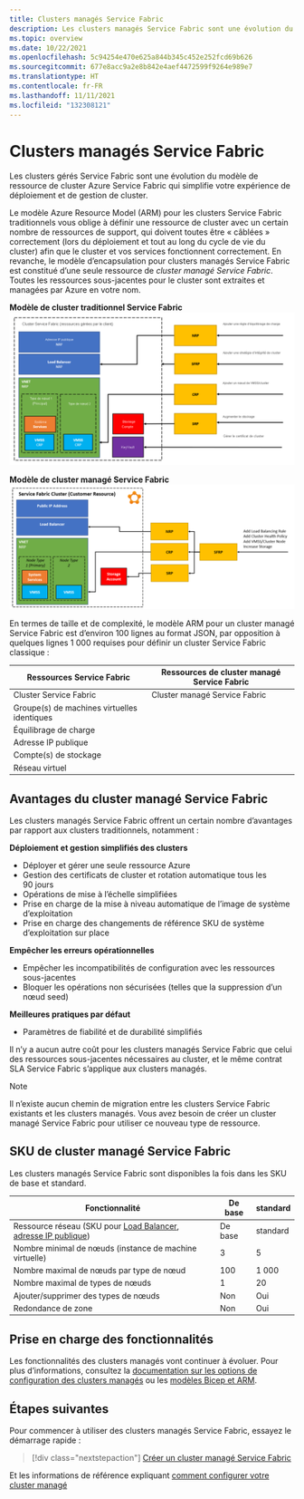 ```yaml
---
title: Clusters managés Service Fabric
description: Les clusters managés Service Fabric sont une évolution du modèle de ressource de cluster Azure Service Fabric qui simplifie le déploiement et la gestion de cluster.
ms.topic: overview
ms.date: 10/22/2021
ms.openlocfilehash: 5c94254e470e625a844b345c452e252fcd69b626
ms.sourcegitcommit: 677e8acc9a2e8b842e4aef4472599f9264e989e7
ms.translationtype: HT
ms.contentlocale: fr-FR
ms.lasthandoff: 11/11/2021
ms.locfileid: "132308121"
---
```

# <a name="service-fabric-managed-clusters"></a>Clusters managés Service Fabric

Les clusters gérés Service Fabric sont une évolution du modèle de ressource de cluster Azure Service Fabric qui simplifie votre expérience de déploiement et de gestion de cluster.

Le modèle Azure Resource Model (ARM) pour les clusters Service Fabric traditionnels vous oblige à définir une ressource de cluster avec un certain nombre de ressources de support, qui doivent toutes être « câblées » correctement (lors du déploiement et tout au long du cycle de vie du cluster) afin que le cluster et vos services fonctionnent correctement. En revanche, le modèle d’encapsulation pour clusters managés Service Fabric est constitué d’une seule ressource de *cluster managé Service Fabric*. Toutes les ressources sous-jacentes pour le cluster sont extraites et managées par Azure en votre nom.

**Modèle de cluster traditionnel Service Fabric**
![Modèle de cluster traditionnel Service Fabric][sf-composition]

**Modèle de cluster managé Service Fabric**
![Modèle de cluster managé Service Fabric][sf-encapsulation]

En termes de taille et de complexité, le modèle ARM pour un cluster managé Service Fabric est d’environ 100 lignes au format JSON, par opposition à quelques lignes 1 000 requises pour définir un cluster Service Fabric classique :

| Ressources Service Fabric | Ressources de cluster managé Service Fabric |
|----------|-----------|
| Cluster Service Fabric | Cluster managé Service Fabric |
| Groupe(s) de machines virtuelles identiques | |
| Équilibrage de charge | |
| Adresse IP publique | |
| Compte(s) de stockage | |
| Réseau virtuel | |

## <a name="service-fabric-managed-cluster-advantages"></a>Avantages du cluster managé Service Fabric
Les clusters managés Service Fabric offrent un certain nombre d’avantages par rapport aux clusters traditionnels, notamment :

**Déploiement et gestion simplifiés des clusters**
- Déployer et gérer une seule ressource Azure
- Gestion des certificats de cluster et rotation automatique tous les 90 jours
- Opérations de mise à l’échelle simplifiées
- Prise en charge de la mise à niveau automatique de l’image de système d’exploitation
- Prise en charge des changements de référence SKU de système d’exploitation sur place

**Empêcher les erreurs opérationnelles**
- Empêcher les incompatibilités de configuration avec les ressources sous-jacentes
- Bloquer les opérations non sécurisées (telles que la suppression d’un nœud seed)

**Meilleures pratiques par défaut**
- Paramètres de fiabilité et de durabilité simplifiés

Il n’y a aucun autre coût pour les clusters managés Service Fabric que celui des ressources sous-jacentes nécessaires au cluster, et le même contrat SLA Service Fabric s’applique aux clusters managés.

> [!NOTE]
> Il n’existe aucun chemin de migration entre les clusters Service Fabric existants et les clusters managés. Vous avez besoin de créer un cluster managé Service Fabric pour utiliser ce nouveau type de ressource.

## <a name="service-fabric-managed-cluster-skus"></a>SKU de cluster managé Service Fabric

Les clusters managés Service Fabric sont disponibles la fois dans les SKU de base et standard.

| Fonctionnalité | De base | standard |
| ------- | ----- | -------- |
| Ressource réseau (SKU pour [Load Balancer](../load-balancer/skus.md), [adresse IP publique](../virtual-network/ip-services/public-ip-addresses.md)) | De base | standard |
| Nombre minimal de nœuds (instance de machine virtuelle) | 3 | 5 |
| Nombre maximal de nœuds par type de nœud | 100 | 1 000 |
| Nombre maximal de types de nœuds | 1 | 20 |
| Ajouter/supprimer des types de nœuds | Non | Oui |
| Redondance de zone | Non | Oui |

## <a name="feature-support"></a>Prise en charge des fonctionnalités

Les fonctionnalités des clusters managés vont continuer à évoluer. Pour plus d’informations, consultez la [documentation sur les options de configuration des clusters managés](how-to-managed-cluster-configuration.md) ou les [modèles Bicep et ARM](/azure/templates/microsoft.servicefabric/allversions).


## <a name="next-steps"></a>Étapes suivantes

Pour commencer à utiliser des clusters managés Service Fabric, essayez le démarrage rapide :

> [!div class="nextstepaction"]
> [Créer un cluster managé Service Fabric](quickstart-managed-cluster-template.md)

Et les informations de référence expliquant [comment configurer votre cluster managé](how-to-managed-cluster-configuration.md)

[sf-composition]: ./media/overview-managed-cluster/sfrp-composition-resource.png
[sf-encapsulation]: ./media/overview-managed-cluster/sfrp-encapsulated-resource.png